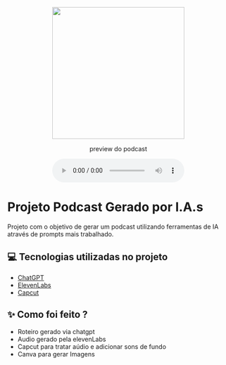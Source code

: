 <p align="center">
<img 
    src="./assets/Podcast_Show_Logo.png"
    width="300"
/>
</p>

<p align="center">
    preview do podcast
</p>

<div align="center">
    <audio src="assets/PODCAST.mp4" controls title="Podcast"></audio>
</div>

# Projeto Podcast Gerado por I.A.s

Projeto com o objetivo de gerar um podcast utilizando ferramentas de IA através de prompts mais trabalhado.

## 💻 Tecnologias utilizadas no projeto

- [ChatGPT](https://chat.openai.com/) 
- [ElevenLabs](https://beta.elevenlabs.io/)
- [Capcut](https://www.capcut.com/pt-br/)

## ✨ Como foi feito ?

- Roteiro gerado via chatgpt
- Audio gerado pela elevenLabs
- Capcut para tratar aúdio e adicionar sons de fundo
- Canva para gerar Imagens 

